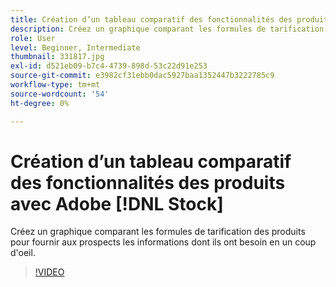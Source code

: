 ```yaml
---
title: Création d’un tableau comparatif des fonctionnalités des produits avec Adobe [!DNL Stock]
description: Créez un graphique comparant les formules de tarification des produits pour fournir aux prospects les informations dont ils ont besoin en un coup d'oeil
role: User
level: Beginner, Intermediate
thumbnail: 331817.jpg
exl-id: d521eb09-b7c4-4739-898d-53c22d91e253
source-git-commit: e3982cf31ebb0dac5927baa1352447b3222785c9
workflow-type: tm+mt
source-wordcount: '54'
ht-degree: 0%

---
```


# Création d’un tableau comparatif des fonctionnalités des produits avec Adobe [!DNL Stock]

Créez un graphique comparant les formules de tarification des produits pour fournir aux prospects les informations dont ils ont besoin en un coup d&#39;oeil.

>[!VIDEO](https://video.tv.adobe.com/v/331817?hidetitle=true)
